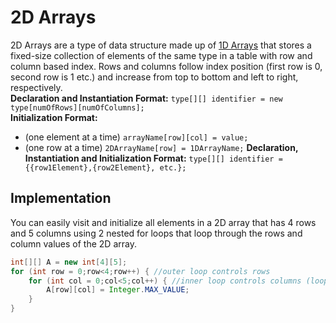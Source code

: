 # 2D Arrays
2D Arrays are a type of data structure made up of [1D Arrays](https://github.com/danielzyy/Programming-Notes/blob/master/Data%20Structures/1D%20Arrays%20and%20Arrays%20Class.md) that stores a fixed-size collection of elements of the same type in a table with row and column based index. Rows and columns follow index position (first row is 0, second row is 1 etc.) and increase from top to bottom and left to right, respectively.\
**Declaration and Instantiation Format:** ```type[][] identifier = new type[numOfRows][numOfColumns];```\
**Initialization Format:**
* (one element at a time) ```arrayName[row][col] = value;```
* (one row at a time) ```2DArrayName[row] = 1DArrayName;```
**Declaration, Instantiation and Initialization Format:** ```type[][] identifier = {{row1Element},{row2Element}, etc.};```
## Implementation
You can easily visit and initialize all elements in a 2D array that has 4 rows and 5 columns using 2 nested for loops that loop through the rows and column values of the 2D array.
```java 
int[][] A = new int[4][5];
for (int row = 0;row<4;row++) { //outer loop controls rows
	for (int col = 0;col<5;col++) { //inner loop controls columns (loops can be reversed depending on what the question asks for)
		A[row][col] = Integer.MAX_VALUE;
	}
}
```